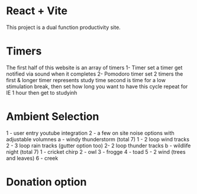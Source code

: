 # React + Vite
This project is a dual function productivity site.
# Timers
The first half of this website is an array of timers
1- Timer set a timer get notified via sound when it completes
2- Pomodoro timer 
set 2 timers the first & longer timer represents study time second is time for a low stimulation break, then set how long you want to have this cycle repeat for IE 1 hour then get to studyinh
# Ambient Selection
1 - user entry youtube integration
2 - a few on site noise options with adjustable volumnes
 a - windy thunderstorm (total 7)
    1 - 2 loop wind tracks 
    2 - 3 loop rain tracks (gutter option too)
    2- 2 loop thunder tracks
b - wildlife night (total 7)
    1 - cricket chirp
    2 - owl
    3 - frogge
    4 - toad
    5 - 2 wind  (trees and leaves)
    6 - creek 
# Donation option
